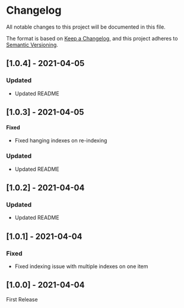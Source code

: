 # Changelog
All notable changes to this project will be documented in this file.

The format is based on [Keep a Changelog](https://keepachangelog.com/en/1.0.0/),
and this project adheres to [Semantic Versioning](https://semver.org/spec/v2.0.0.html).

## [1.0.4] - 2021-04-05

### Updated
- Updated README

## [1.0.3] - 2021-04-05

#### Fixed
- Fixed hanging indexes on re-indexing

### Updated
- Updated README

## [1.0.2] - 2021-04-04

### Updated
- Updated README

## [1.0.1] - 2021-04-04

### Fixed
- Fixed indexing issue with multiple indexes on one item

## [1.0.0] - 2021-04-04

First Release
